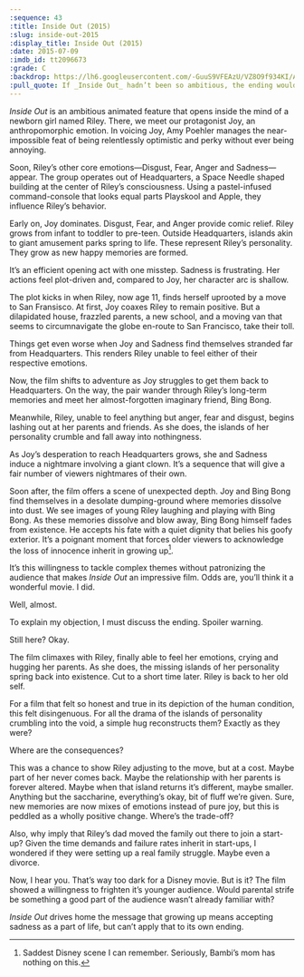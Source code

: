 ```yaml
---
:sequence: 43
:title: Inside Out (2015)
:slug: inside-out-2015
:display_title: Inside Out (2015)
:date: 2015-07-09
:imdb_id: tt2096673
:grade: C
:backdrop: https://lh6.googleusercontent.com/-GuuS9VFEAzU/VZ8O9f934KI/AAAAAAAAC20/kjjDR_7524c/w1000-rj/inside-out-2015.jpg
:pull_quote: If _Inside Out_ hadn’t been so ambitious, the ending wouldn’t be such a disappointment.
---
```

_Inside Out_ is an ambitious animated feature that opens inside the mind of a newborn girl named Riley. There, we meet our protagonist Joy, an anthropomorphic emotion. In voicing Joy, Amy Poehler manages the near-impossible feat of being relentlessly optimistic and perky without ever being annoying.

Soon, Riley’s other core emotions—Disgust, Fear, Anger and Sadness—appear. The group operates out of Headquarters, a Space Needle shaped building at the center of Riley’s consciousness. Using a pastel-infused command-console that looks equal parts Playskool and Apple, they influence Riley’s behavior.

Early on, Joy dominates. Disgust, Fear, and Anger provide comic relief. Riley grows from infant to toddler to pre-teen. Outside Headquarters, islands akin to giant amusement parks spring to life. These represent Riley’s personality. They grow as new happy memories are formed.

It’s an efficient opening act with one misstep. Sadness is frustrating. Her actions feel plot-driven and, compared to Joy, her character arc is shallow.

The plot kicks in when Riley, now age 11, finds herself uprooted by a move to San Fransisco. At first, Joy coaxes Riley to remain positive. But a dilapidated house, frazzled parents, a new school, and a moving van that seems to circumnavigate the globe en-route to San Francisco, take their toll.

Things get even worse when Joy and Sadness find themselves stranded far from Headquarters. This renders Riley unable to feel either of their respective emotions.

Now, the film shifts to adventure as Joy struggles to get them back to Headquarters. On the way, the pair wander through Riley’s long-term memories and meet her almost-forgotten imaginary friend, Bing Bong.

Meanwhile, Riley, unable to feel anything but anger, fear and disgust, begins lashing out at her parents and friends. As she does, the islands of her personality crumble and fall away into nothingness.

As Joy’s desperation to reach Headquarters grows, she and Sadness induce a nightmare involving a giant clown. It’s a sequence that will give a fair number of viewers nightmares of their own.

Soon after, the film offers a scene of unexpected depth. Joy and Bing Bong find themselves in a desolate dumping-ground where memories dissolve into dust. We see images of young Riley laughing and playing with Bing Bong. As these memories dissolve and blow away, Bing Bong himself fades from existence. He accepts his fate with a quiet dignity that belies his goofy exterior. It’s a poignant moment that forces older viewers to acknowledge the loss of innocence inherit in growing up[^1].

It’s this willingness to tackle complex themes without patronizing the audience that makes _Inside Out_ an impressive film. Odds are, you’ll think it a wonderful movie. I did.

Well, almost.

To explain my objection, I must discuss the ending. Spoiler warning.

Still here? Okay.

The film climaxes with Riley, finally able to feel her emotions, crying and hugging her parents. As she does, the missing islands of her personality spring back into existence. Cut to a short time later. Riley is back to her old self.

For a film that felt so honest and true in its depiction of the human condition, this felt disingenuous. For all the drama of the islands of personality crumbling into the void, a simple hug reconstructs them? Exactly as they were?

Where are the consequences?

This was a chance to show Riley adjusting to the move, but at a cost. Maybe part of her never comes back. Maybe the relationship with her parents is forever altered. Maybe when that island returns it’s different, maybe smaller. Anything but the saccharine, everything’s okay, bit of fluff we’re given. Sure, new memories are now mixes of emotions instead of pure joy, but this is peddled as a wholly positive change. Where’s the trade-off?

Also, why imply that Riley’s dad moved the family out there to join a start-up? Given the time demands and failure rates inherit in start-ups, I wondered if they were setting up a real family struggle. Maybe even a divorce.

Now, I hear you. That’s way too dark for a Disney movie. But is it? The film showed a willingness to frighten it’s younger audience. Would parental strife be something a good part of the audience wasn’t already familiar with?

_Inside Out_ drives home the message that growing up means accepting sadness as a part of life, but can’t apply that to its own ending.

[^1]: Saddest Disney scene I can remember. Seriously, Bambi’s mom has nothing on this.

